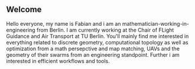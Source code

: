 ## Welcome

Hello everyone, my name is Fabian and i am an mathematician-working-in-engineering from Berlin. I am currently working at the Chair of FLight Guidance and Air Transport at TU Berlin.
You'll mainly find me interested in everything related to discrete geometry, computational topology as well as optimization from a math persepctive and map matching, UAVs and the geometry of their swarms from an engineering standpoint.
Further i am interested in efficient workflows and tools.

